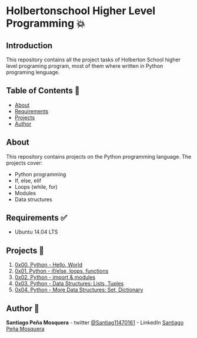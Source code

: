# Holbertonschool Higher Level Programming :boom:

## Introduction 
This repository contains all the project tasks of Holberton School higher level programing program, most of them where written in Python programing lenguage.

## Table of Contents :book:
* [About](#About)
* [Requirements](#Requirements)
* [Projects](#Projects)
* [Author](#Author)

## About
This repository contains projects on the Python programming language. The projects cover:
- Python programming
- If, else, elif
- Loops (while, for)
- Modules
- Data structures

## Requirements :white_check_mark:
* Ubuntu 14.04 LTS

## Projects :page_with_curl:
1. [0x00. Python - Hello, World](./0x00-python-hello_world)
2. [0x01. Python - if/else, loops, functions](./0x01-python-if_else_loops_functions)
3. [0x02. Python - import & modules](./0x02-python-import_modules)
4. [ 0x03. Python - Data Structures: Lists, Tuples](./0x03-python-data_structures)
5. [0x04. Python - More Data Structures: Set, Dictionary](./0x04-python-more_data_structures)

## Author :pencil:
**Santiago Peña Mosquera** - twitter [@Santiag11470161](https://twitter.com/Santiag11470161) - LinkedIn [Santiago Peña Mosquera](https://www.linkedin.com/in/santiago-pe%C3%B1a-mosquera-abaa20196/)
